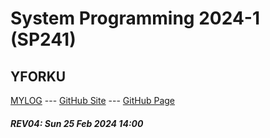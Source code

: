 ---
---
# System Programming 2024-1 (SP241)

## YFORKU

[MYLOG](TXT/mylog.txt) --- [GitHub Site](https://github.com/yforku/sp241/) --- [GitHub Page](https://yforku.github.io/sp241/) 


##### REV04: Sun 25 Feb 2024 14:00

